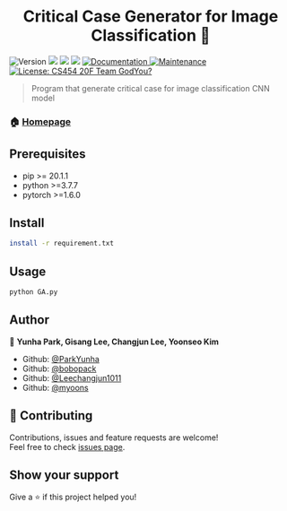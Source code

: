 <h1 align="center">Critical Case Generator for Image Classification 👋</h1>
<p>
  <img alt="Version" src="https://img.shields.io/badge/version-1.0.0-blue.svg?cacheSeconds=2592000" />
  <img src="https://img.shields.io/badge/pip-%3E%3D20.1.1-blue.svg" />
  <img src="https://img.shields.io/badge/python-%3E%3D3.7.7-blue.svg" />
  <img src="https://img.shields.io/badge/pytorch-%3E%3D1.6.0-blue.svg" />
  <a href="https://github.com/myoons/cs454-critical-case-generator" target="_blank">
    <img alt="Documentation" src="https://img.shields.io/badge/documentation-yes-brightgreen.svg" />
  </a>
  <a href="https://github.com/kefranabg/readme-md-generator/graphs/commit-activity" target="_blank">
    <img alt="Maintenance" src="https://img.shields.io/badge/Maintained%3F-yes-green.svg" />
  </a>
  <a href="#" target="_blank">
    <img alt="License: CS454 20F Team GodYou?" src="https://img.shields.io/badge/License-GodYou-red.svg" />
  </a>
</p>

> Program that generate critical case for image classification CNN model

### 🏠 [Homepage](https://github.com/myoons/cs454-critical-case-generator)

## Prerequisites

- pip >= 20.1.1
- python >=3.7.7
- pytorch >=1.6.0

## Install

```sh
install -r requirement.txt 
```

## Usage

```sh
python GA.py
```

## Author

👤 **Yunha Park, Gisang Lee, Changjun Lee, Yoonseo Kim**

* Github: [@ParkYunha](https://github.com/ParkYunha)
* Github: [@bobopack](https://github.com/bobopack)
* Github: [@Leechangjun1011](https://github.com/Leechangjun1011)
* Github: [@myoons](https://github.com/myoons)

## 🤝 Contributing

Contributions, issues and feature requests are welcome!<br />Feel free to check [issues page](https://github.com/myoons/cs454-critical-case-generator/issues). 

## Show your support

Give a ⭐️ if this project helped you!